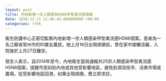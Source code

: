 ```yaml
---
layout: post
title: 內地新增一宗人類感染H5N6甲型禽流感個案
date: 2020-12-11 21:46:43.000000000 +08:00
categories: rthk
---
```


衞生防護中心正密切監察內地新增一宗人類感染甲型禽流感H5N6個案。患者為一名江蘇省常州市的81歲女農民，她上月16日出現病徵前，曾在家中接觸活雞，入院後於上月27日離世。

發言人表示，自2014年至今，內地衞生當局通報共25宗人類感染甲型禽流感H5N6個案，提醒市民如到內地或其他受影響地區，避免到濕貨街市、活禽市場或農場。從受影響地區回港，如果出現病徵，應立即求診。
